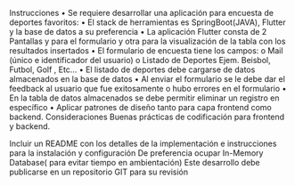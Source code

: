 
Instrucciones
• Se requiere desarrollar una aplicación para encuesta de deportes favoritos: • El stack de herramientas es SpringBoot(JAVA), Flutter y la base de datos a su preferencia 
• La aplicación Flutter consta de 2 Pantallas y para el formulario y otra para la visualización de la tabla con los resultados insertados 
• El formulario de encuesta tiene los campos: o Mail (único e identificador del usuario) o Listado de Deportes Ejem. Beisbol, Futbol, Golf , Etc... 
• El listado de deportes debe cargarse de datos almacenados en la base de datos 
• Al enviar el formulario se le debe dar el feedback al usuario que fue exitosamente o hubo errores en el formulario 
• En la tabla de datos almacenados se debe permitir eliminar un registro en específico 
• Aplicar patrones de diseño tanto para capa frontend como backend. Consideraciones Buenas prácticas de codificación para frontend y backend.

Incluir un README con los detalles de la implementación e instrucciones para la instalación y configuración De preferencia ocupar In-Memory Database( para evitar tiempo en ambientación) Este desarrollo debe publicarse en un repositorio GIT para su revisión
